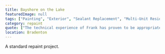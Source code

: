 ```yaml
---
title: Bayshore on the Lake
featuredImage: null
tags: ["Painting", "Exterior", "Sealant Replacement", "Multi-Unit Residential"]
category: repaint
quote: ["The technical experience of Frank has proven to be appropriate for our needs and has been economically advantageous for our project. I also want to commend the “Can-do” attitude of your Foreman and his painters. In summary, your organization service has been very professional, on schedule, and you have reacted admirable with flexibility to the short-term changes in schedule to meet our needs. We feel that you have always kept the best interest of our Association and the project as a priority objective.", "Hans Klampschinski - Board President - Bayshore on the Lake"]
location: Bradenton
---
```

A standard repaint project.

